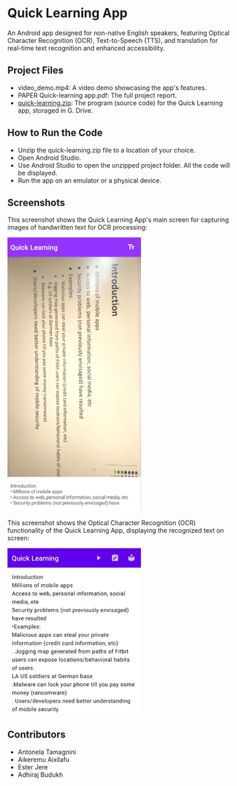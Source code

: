 # Quick Learning App

An Android app designed for non-native English speakers, featuring Optical Character Recognition (OCR), Text-to-Speech (TTS), and translation for real-time text recognition and enhanced accessibility.

## Project Files

- video_demo.mp4: A video demo showcasing the app's features.
- PAPER Quick-learning app.pdf: The full project report.
- [quick-learning.zip](https://drive.google.com/file/d/1dHbF3FQP3xHpJbtcEn4AIl_ahDpOOUgq/view?usp=sharing): The program (source code) for the Quick Learning app, storaged in G. Drive.

## How to Run the Code

- Unzip the quick-learning.zip file to a location of your choice.
- Open Android Studio.
- Use Android Studio to open the unzipped project folder. All the code will be displayed.
- Run the app on an emulator or a physical device.

## Screenshots

This screenshot shows the Quick Learning App's main screen for capturing images of handwritten text for OCR processing:

<img src="images/image-capture-quicklearningapp.jpg" width="300"/>


This screenshot shows the Optical Character Recognition (OCR) functionality of the Quick Learning App, displaying the recognized text on screen:

<img src="images/Optical Character Recognition functionality.jpg" width="300"/>

## Contributors

- Antonela Tamagnini
- Aikeremu Aixilafu
- Ester Jere
- Adhiraj Budukh
